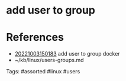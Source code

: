 # add user to group

# References
- [20221003150183](/zet/20221003150183/README.md) add user to group docker
- ~/kb/linux/users-groups.md

Tags:
    #assorted #linux #users
